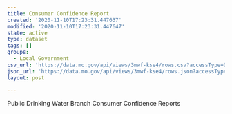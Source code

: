 ```yaml
---
title: Consumer Confidence Report
created: '2020-11-10T17:23:31.447637'
modified: '2020-11-10T17:23:31.447647'
state: active
type: dataset
tags: []
groups:
  - Local Government
csv_url: 'https://data.mo.gov/api/views/3mwf-kse4/rows.csv?accessType=DOWNLOAD'
json_url: 'https://data.mo.gov/api/views/3mwf-kse4/rows.json?accessType=DOWNLOAD'
layout: post

---
```

Public Drinking Water Branch Consumer Confidence Reports
